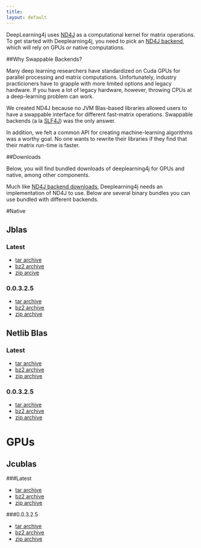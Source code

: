 ```yaml
---
title: 
layout: default
---
```


DeepLearning4j uses [ND4J](http://nd4j.org/) as a computational kernel for matrix operations. To get started with Deeplearning4j, you need to pick an [ND4J backend](http://nd4j.org/downloads.html), which will rely on GPUs or native computations. 

##Why Swappable Backends?

Many deep learning researchers have standardized on Cuda GPUs for parallel processing and matrix computations. Unfortunately, industry practicioners have to grapple with more limited options and legacy hardware. If you have a lot of legacy hardware, however, throwing CPUs at a deep-learning problem can work. 

We created ND4J because no JVM Blas-based libraries allowed users to have a swappable interface for different fast-matrix operations. Swappable backends (a la [SLF4J](http://slf4j.org/)) was the only answer. 

In addition, we felt a common API for creating machine-learning algorithms was a worthy goal. No one wants to rewrite their libraries if they find that their matrix run-time is faster.

##Downloads

Below, you will find bundled downloads of deeplearning4j for GPUs and native, among other components.

Much like [ND4J backend downloads](http://nd4j.org/downloads.html), Deeplearning4j needs an implementation of ND4J to use. Below are several binary bundles you can use bundled with different backends.

#Native

## Jblas

### Latest
* [tar archive](https://s3.amazonaws.com/dl4j-distribution/releases/latest/jblas/deeplearning4j-dist-bin.tar.gz)
* [bz2 archive](https://s3.amazonaws.com/dl4j-distribution/releases/latest/jblas/deeplearning4j-dist-bin.bz2)
* [zip arcive](https://s3.amazonaws.com/dl4j-distribution/releases/latest/jblas/deeplearning4j-dist-bin.zip)

### 0.0.3.2.5
* [tar archive](https://s3.amazonaws.com/dl4j-distribution/releases/0.0.3.2.5/jblas/deeplearning4j-dist-bin.tar.gz)
* [bz2 archive](https://s3.amazonaws.com/dl4j-distribution/releases/0.0.3.2.5/jblas/deeplearning4j-dist-bin.bz2)
* [zip archive](https://s3.amazonaws.com/dl4j-distribution/releases/0.0.3.2.5/jblas/deeplearning4j-dist-bin.zip)

## Netlib Blas

### Latest
* [tar archive](https://s3.amazonaws.com/dl4j-distribution/releases/latest/netlib-blas/deeplearning4j-dist-bin.tar.gz)
* [bz2 archive](https://s3.amazonaws.com/dl4j-distribution/releases/latest/netlib-blas/deeplearning4j-dist-bin.tar.bz2)
* [zip archive](https://s3.amazonaws.com/dl4j-distribution/releases/latest/netlib-blas/deeplearning4j-dist-bin.zip)

### 0.0.3.2.5
* [tar archive](https://s3.amazonaws.com/dl4j-distribution/releases/0.0.3.2.5/jblas/deeplearning4j-dist-bin.tar.gz)
* [bz2 archive](https://s3.amazonaws.com/dl4j-distribution/releases/0.0.3.2.5/jblas/deeplearning4j-dist-bin.tar.bz2)
* [zip archive](https://s3.amazonaws.com/dl4j-distribution/releases/0.0.3.2.5/jblas/deeplearning4j-dist-bin.zip)

# GPUs

## Jcublas

###Latest
* [tar archive](https://s3.amazonaws.com/dl4j-distribution/releases/latest/jcublas/deeplearning4j-dist-bin.tar.gz)
* [bz2 archive](https://s3.amazonaws.com/dl4j-distribution/releases/latest/jcublas/deeplearning4j-dist-bin.tar.bz2)
* [zip archive](https://s3.amazonaws.com/dl4j-distribution/releases/latest/jcublas/deeplearning4j-dist-bin.zip)

###0.0.3.2.5
* [tar archive](https://s3.amazonaws.com/dl4j-distribution/releases/0.0.3.2.5/jcublas/deeplearning4j-dist-bin.tar.gz)
* [bz2 archive](https://s3.amazonaws.com/dl4j-distribution/releases/0.0.3.2.5/jcublas/deeplearning4j-dist-bin.tar.bz2)
* [zip archive](https://s3.amazonaws.com/dl4j-distribution/releases/0.0.3.2.5/jcublas/deeplearning4j-dist-bin.zip)
